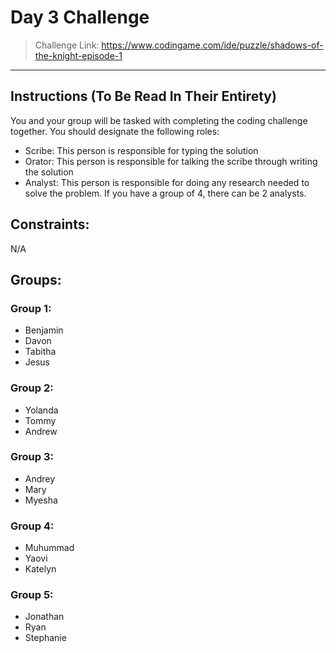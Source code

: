 # Day 3 Challenge

> Challenge Link: https://www.codingame.com/ide/puzzle/shadows-of-the-knight-episode-1
---

## Instructions (To Be Read In Their Entirety) 

You and your group will be tasked with completing the coding challenge together. You should designate the following roles:

- Scribe: This person is responsible for typing the solution
- Orator: This person is responsible for talking the scribe through writing the solution
- Analyst: This person is responsible for doing any research needed to solve the problem. If you have a group of 4, there can be 2 analysts.

## Constraints:

N/A

## Groups:

### Group 1:

- Benjamin
- Davon
- Tabitha
- Jesus

### Group 2:

- Yolanda
- Tommy
- Andrew

### Group 3:

- Andrey
- Mary
- Myesha

### Group 4:

- Muhummad
- Yaovi
- Katelyn

### Group 5:

- Jonathan
- Ryan
- Stephanie